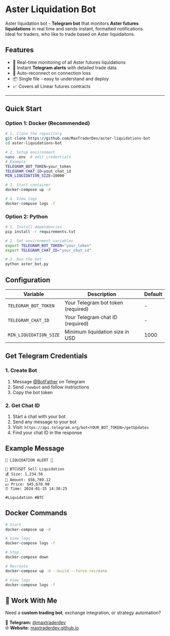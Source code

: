# Aster Liquidation Bot

Aster liquidation bot - **Telegram bot** that monitors **Aster futures liquidations** in real time and sends instant, formatted notifications.  
Ideal for traders, who like to trade based on Aster liquidaitons.

## Features

- 🔴 Real-time monitoring of all Aster futures liquidations
- 📱 Instant **Telegram alerts** with detailed trade data
- 🔄 Auto-reconnect on connection loss
- 📦 Single file - easy to understand and deploy
- 📈 Covers all Linear futures contracts

---

## Quick Start

### Option 1: Docker (Recommended)


```bash
# 1. Clone the repository
git clone https://github.com/MaxTraderDev/aster-liquidations-bot
cd aster-liquidations-bot 

# 2. Setup environment
nano .env  # edit credentials
# Example
TELEGRAM_BOT_TOKEN=your_token
TELEGRAM_CHAT_ID=yout_chat_id
MIN_LIQUIDATION_SIZE=10000

# 3. Start container
docker-compose up -d

# 4. View logs
docker-compose logs -f
```

### Option 2: Python

```bash
# 1. Install dependencies
pip install -r requirements.txt

# 2. Set environment variables
export TELEGRAM_BOT_TOKEN="your_token"
export TELEGRAM_CHAT_ID="your_chat_id"

# 3. Run the bot
python aster_bot.py
```

## Configuration

| Variable | Description | Default |
|----------|-------------|---------|
| `TELEGRAM_BOT_TOKEN` | Your Telegram bot token (required) | - |
| `TELEGRAM_CHAT_ID` | Your Telegram chat ID (required) | - |
| `MIN_LIQUIDATION_SIZE` | Minimum liquidation size in USD | 1000 |

## Get Telegram Credentials

### 1. Create Bot
1. Message [@BotFather](https://t.me/BotFather) on Telegram
2. Send `/newbot` and follow instructions
3. Copy the bot token

### 2. Get Chat ID
1. Start a chat with your bot
2. Send any message to your bot
3. Visit: `https://api.telegram.org/bot<YOUR_BOT_TOKEN>/getUpdates`
4. Find your chat ID in the response

## Example Message

```
🚨 LIQUIDATION ALERT 🚨

🔴 BTCUSDT Sell Liquidation
💰 Size: 1,234.56
💸 Amount: $56,789.12
💵 Price: $45,678.90
⏰ Time: 2024-01-15 14:30:25

#Liquidation #BTC
```

## Docker Commands

```bash
# Start
docker-compose up -d

# View logs
docker-compose logs -f

# Stop
docker-compose down

# Recreate
docker-compose up -d --build --force-recreate

# View logs
docker-compose logs -f
```

## 💼 Work With Me

Need a **custom trading bot**, exchange integration, or strategy automation?  

📩 **Telegram:** [@maxtraderdev](https://t.me/maxtraderdev)  
🌐 **Website:** [maxtraderdev.github.io](https://maxtraderdev.github.io)
